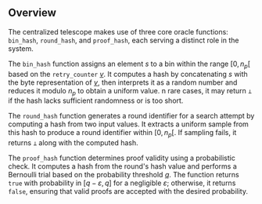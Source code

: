 ## Overview

The centralized telescope makes use of three core oracle functions: `bin_hash`, `round_hash`, and `proof_hash`, each serving a distinct role in the system.

The `bin_hash` function assigns an element $s$ to a bin within the range $[0, n_p[$ based on the `retry_counter` [$v$](variables#params-v). 
It computes a hash by concatenating $s$ with the byte representation of [$v$](variables#params-v), then interprets it as a random number and reduces it modulo $n_p$ to obtain a uniform value. 
n rare cases, it may return `⊥` if the hash lacks sufficient randomness or is too short.

The `round_hash` function generates a round identifier for a search attempt by computing a hash from two input values. 
It extracts a uniform sample from this hash to produce a round identifier within $[0, n_p[$. 
If sampling fails, it returns `⊥` along with the computed hash.

The `proof_hash` function determines proof validity using a probabilistic check. 
It computes a hash from the round's hash value and performs a Bernoulli trial based on the probability threshold [$q$](variables#params-q). 
The function returns `true` with probability in $[q - \varepsilon, q]$ for a negligible $\varepsilon$; otherwise, it returns `false`, ensuring that valid proofs are accepted with the desired probability.

